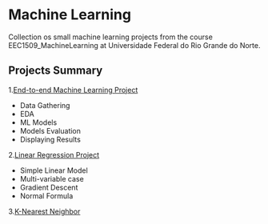 
# Machine Learning

Collection os small machine learning projects from the course EEC1509_MachineLearning at Universidade Federal do Rio Grande do Norte.

## Projects Summary

1.[End-to-end Machine Learning Project](https://github.com/Fernandohf/Machine_Learning/tree/master/End-to-end%20Project%20-%20Scikit-learn%20Workflow)

- Data Gathering
- EDA
- ML Models
- Models Evaluation
- Displaying Results

2.[Linear Regression Project](https://github.com/Fernandohf/Machine_Learning/tree/master/Linear%20Regression)

- Simple Linear Model
- Multi-variable case
- Gradient Descent
- Normal Formula
  
3.[K-Nearest Neighbor](...)
